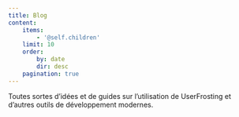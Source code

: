 ```yaml
---
title: Blog
content:
    items:
        - '@self.children'
    limit: 10
    order:
        by: date
        dir: desc
    pagination: true
---
```


Toutes sortes d’idées et de guides sur l’utilisation de UserFrosting et d’autres outils de développement modernes.
